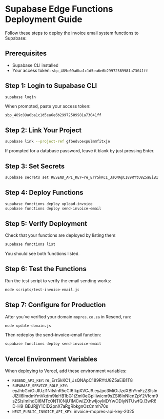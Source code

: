 # Supabase Edge Functions Deployment Guide

Follow these steps to deploy the invoice email system functions to Supabase:

## Prerequisites
- Supabase CLI installed
- Your access token: `sbp_489c09a0ba1c1d5ea6e6b29972589981a73041ff`

## Step 1: Login to Supabase CLI

```bash
supabase login
```

When prompted, paste your access token:
```
sbp_489c09a0ba1c1d5ea6e6b29972589981a73041ff
```

## Step 2: Link Your Project

```bash
supabase link --project-ref gfbedvoexpulmmfitxje
```

If prompted for a database password, leave it blank by just pressing Enter.

## Step 3: Set Secrets

```bash
supabase secrets set RESEND_API_KEY=re_ErrSkKC1_JsQNApC189RYtU8Z5aEiB1T8
```

## Step 4: Deploy Functions

```bash
supabase functions deploy upload-invoice
supabase functions deploy send-invoice-email
```

## Step 5: Verify Deployment

Check that your functions are deployed by listing them:

```bash
supabase functions list
```

You should see both functions listed.

## Step 6: Test the Functions

Run the test script to verify the email sending works:

```bash
node scripts/test-invoice-email.js
```

## Step 7: Configure for Production

After you've verified your domain `mopres.co.za` in Resend, run:

```bash
node update-domain.js
```

Then redeploy the send-invoice-email function:

```bash
supabase functions deploy send-invoice-email
```

## Vercel Environment Variables

When deploying to Vercel, add these environment variables:

- `RESEND_API_KEY`: re_ErrSkKC1_JsQNApC189RYtU8Z5aEiB1T8
- `SUPABASE_SERVICE_ROLE_KEY`: eyJhbGciOiJIUzI1NiIsInR5cCI6IkpXVCJ9.eyJpc3MiOiJzdXBhYmFzZSIsInJlZiI6ImdmYmVkdm9leHB1bG1tZml0eGplIiwicm9sZSI6InNlcnZpY2Vfcm9sZSIsImlhdCI6MTc0NTI0NjU1MCwiZXhwIjoyMDYwODIyNTUwfQ.I3wR6D-H9_BBJRjjY1CiD2pnX7aRgRbkgnOzCnmh70s
- `NEXT_PUBLIC_INVOICE_API_KEY`: invoice-mopres-api-key-2025
